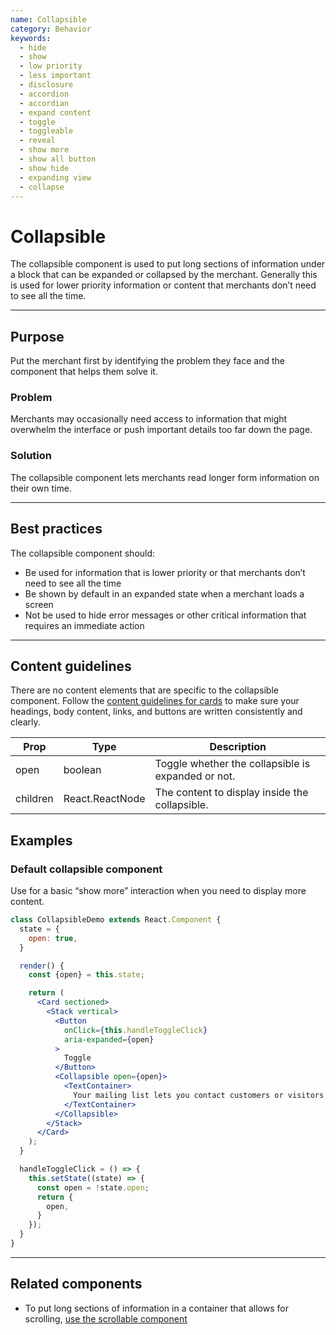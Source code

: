 ```yaml
---
name: Collapsible
category: Behavior
keywords:
  - hide
  - show
  - low priority
  - less important
  - disclosure
  - accordion
  - accordian
  - expand content
  - toggle
  - toggleable
  - reveal
  - show more
  - show all button
  - show hide
  - expanding view
  - collapse
---
```


# Collapsible
The collapsible component is used to put long sections of information under a
block that can be expanded or collapsed by the merchant. Generally this is
used for lower priority information or content that merchants don’t need to see
all the time.

---

## Purpose

Put the merchant first by identifying the problem they face and the component that helps them solve it.

### Problem

Merchants may occasionally need access to information that might overwhelm
the interface or push important details too far down the page.

### Solution

The collapsible component lets merchants read longer form information on their own time.

---

## Best practices
The collapsible component should:

* Be used for information that is lower priority or that merchants don’t need
to see all the time
* Be shown by default in an expanded state when a merchant loads a screen
* Not be used to hide error messages or other critical information that requires
an immediate action

---

## Content guidelines
There are no content elements that are specific to the collapsible component. Follow the [content guidelines for cards](/components/structure/card) to make sure your headings, body content, links, and buttons are written consistently and clearly.

| Prop | Type | Description |
| ---- | ---- | ----------- |
| open | boolean | Toggle whether the collapsible is expanded or not. |
| children | React.ReactNode | The content to display inside the collapsible. |

## Examples

### Default collapsible component

Use for a basic “show more” interaction when you need to display more content.

```jsx
class CollapsibleDemo extends React.Component {
  state = {
    open: true,
  }

  render() {
    const {open} = this.state;

    return (
      <Card sectioned>
        <Stack vertical>
          <Button
            onClick={this.handleToggleClick}
            aria-expanded={open}
          >
            Toggle
          </Button>
          <Collapsible open={open}>
            <TextContainer>
              Your mailing list lets you contact customers or visitors who have shown an interest in your store. Reach out to them with exclusive offers or updates about your products.
            </TextContainer>
          </Collapsible>
        </Stack>
      </Card>
    );
  }

  handleToggleClick = () => {
    this.setState((state) => {
      const open = !state.open;
      return {
        open,
      }
    });
  }
}
```

---

## Related components

* To put long sections of information in a container that allows for scrolling, [use the scrollable component](/components/behavior/scrollable)
